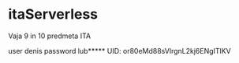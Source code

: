 # itaServerless
Vaja 9 in 10 predmeta ITA 

user denis
password lub***** 
UID: or80eMd88sVlrgnL2kj6ENgITlKV

